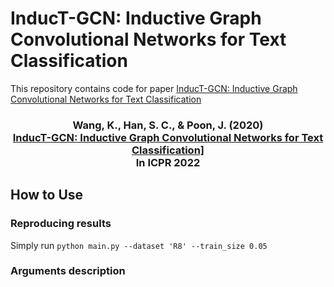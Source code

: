 # InducT-GCN: Inductive Graph Convolutional Networks for Text Classification
This repository contains code for paper [InducT-GCN: Inductive Graph Convolutional Networks for Text Classification](https://arxiv.org/abs/2206.00265)

<h3 align="center">
  <b>Wang, K., Han, S. C., & Poon, J. (2020) <br/><a href="https://arxiv.org/abs/2206.00265">InducT-GCN: Inductive Graph Convolutional Networks for Text Classification]</a><br/>In ICPR 2022</b></span>
</h3>

## How to Use
### Reproducing results
Simply run `python main.py --dataset 'R8' --train_size 0.05`
### Arguments description


